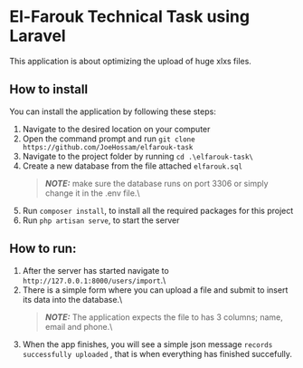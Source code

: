 # El-Farouk Technical Task using Laravel

This application is about optimizing the upload of huge xlxs files.

## How to install

You can install the application by following these steps:

1. Navigate to the desired location on your computer
2. Open the command prompt and run `git clone https://github.com/JoeHossam/elfarouk-task`
3. Navigate to the project folder by running `cd .\elfarouk-task\`
4. Create a new database from the file attached `elfarouk.sql`
    > **_NOTE:_** make sure the database runs on port 3306 or simply change it in the .env file.\
5. Run `composer install`, to install all the required packages for this project
6. Run `php artisan serve`, to start the server

## How to run:

1. After the server has started navigate to `http://127.0.0.1:8000/users/import`.\
2. There is a simple form where you can upload a file and submit to insert its data into the database.\
    > **_NOTE:_** The application expects the file to has 3 columns; name, email and phone.\
3. When the app finishes, you will see a simple json message `records successfully uploaded` , that is when everything has finished succefully.
